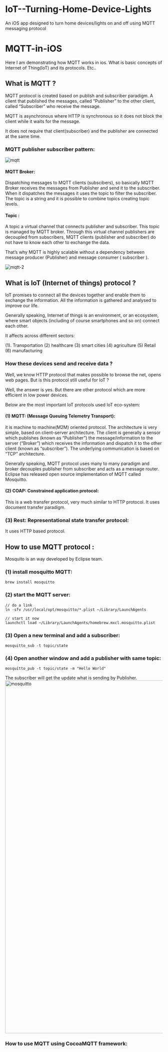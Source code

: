 # IoT--Turning-Home-Device-Lights
An iOS app designed to turn home devices/lights on and off using MQTT messaging protocol


# MQTT-in-iOS

Here I am demonstrating how MQTT works in ios. What is basic concepts of Internet of Thing(IoT) and its protocols. Etc.. 

## What is MQTT ? 

MQTT protocol is created based on publish and subscriber paradigm. A client that published the messages, called “Publisher” to 
the other client, called “Subscriber” who receive the message. 

MQTT is asynchronous where HTTP is synchronous so it does not block the client while it waits for the message. 

It does not require that client(subscriber) and  the publisher are connected at  the same time.

### MQTT publisher subscriber pattern: 

![mqtt](https://user-images.githubusercontent.com/10649284/36824970-05402fc2-1d2b-11e8-8d0e-e053be684342.png)

#### MQTT Broker:

Dispatching messages to MQTT clients (subscibers), so basically MQTT Broker receives the messages from Publisher and send it to
the subscriber.  When it dispatches the messages it uses the topic to filter the subscriber. The topic is a string and it is possible 
to combine topics creating topic levels.

#### Topic : 

A topic a virtual channel that connects publisher and subscriber. This topic is managed by MQTT broker. Through this virtual channel 
publishers are decoupled from subscribers, MQTT clients (publisher and subscriber) do not have to know each other to exchange the data. 

That’s why MQTT is highly scalable without a dependency between message producer (Publisher) and message consumer ( subscriber ).

![mqtt-2](https://user-images.githubusercontent.com/10649284/36825044-6e5c77fe-1d2b-11e8-8eca-59989b205f68.png)

## What is IoT (Internet of things) protocol ?

IoT promises to connect all the devices together and enable them to exchange the information. All the information is gathered and analysed to improve our life.

Generally speaking, Internet of things is an environment, or an ecosystem, where smart objects (including of course smartphones and so on) connect each other.
 

It affects across different sectors: 

(1). Transportation 
(2) healthcare 
(3) smart cities 
(4) agriculture 
(5) Retail 
(6) manufacturing  

### How these devices send and receive data ?

Well, we know HTTP protocol that makes possible to browse the net, opens web pages. But is this protocol still useful for IoT ?

Well, the answer is yes. But there are other protocol which are more efficient in low power devices. 

Below are the most important IoT protocols used IoT eco-system: 

#### (1) MQTT: (Message Queuing Telemetry Transport): 

it is machine to machine(M2M) oriented protocol. The architecture is very simple, based on client-server architecture. The client is generally a sensor which publishes (known as “Publisher”) the message/information to the server (“Broker”) which receives the information and dispatch it to the other client (known as “subscriber”). The underlying communication is based on “TCP” architecture.  

Generally speaking,  MQTT  protocol uses many to many paradigm and broker decouples publisher from subscriber and acts as a message router.  Eclipse has released open source implementation of MQTT called Mosquitto.

#### (2) COAP:  Constrained application protocol: 
This is a web transfer protocol, very much similar to HTTP protocol. It uses document transfer paradigm. 

### (3) Rest:  Representational state transfer protocol:  
It uses HTTP based protocol.


## How to use MQTT protocol :

Mosquito is an way developed by Eclipse team. 

### (1) install mosquitto MQTT:  

    brew install mosquitto

### (2) start the MQTT server: 

    // do a link 
    ln -sfv /usr/local/opt/mosquitto/*.plist ~/Library/LaunchAgents

    // start it now
    launchctl load ~/Library/LaunchAgents/homebrew.mxcl.mosquitto.plist

### (3) Open a new terminal and add a subscriber:

    mosquitto_sub -t topic/state

### (4) Open another window and add a publisher with same topic:

    mosquitto_pub -t topic/state -m "Hello World" 

The subscriber will get the update what is sending by Publisher.
<img width="1128" alt="mosquitto" src="https://user-images.githubusercontent.com/10649284/36942467-6ec85fa4-1f98-11e8-9a71-249fa75f1d44.png">


### How to use MQTT using CocoaMQTT framework: 

